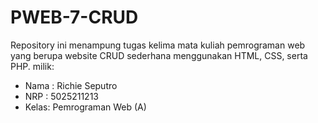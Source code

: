 # PWEB-7-CRUD

Repository ini menampung tugas kelima mata kuliah pemrograman web yang berupa
website CRUD sederhana menggunakan HTML, CSS, serta PHP.
milik:

- Nama : Richie Seputro
- NRP : 5025211213
- Kelas: Pemrograman Web (A)

